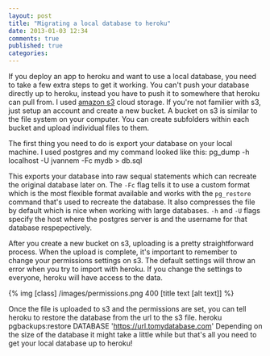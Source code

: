 ```yaml
---
layout: post
title: "Migrating a local database to heroku"
date: 2013-01-03 12:34
comments: true
published: true
categories: 
---
```



If you deploy an app to heroku and want to use a local database, you need to take a few extra steps to get it working. You can't push your database directly up to heroku, instead you have to push it to somewhere that heroku can pull from. I used [amazon s3](http://aws.amazon.com/s3/) cloud storage. If you're not familier with s3, just setup an account and create a new bucket.  A bucket on s3 is similar to the file system on your computer. You can create subfolders within each bucket and upload individual files to them. 

The first thing you need to do is export your database on your local machine. I used postgres and my command looked like this:
        pg_dump -h localhost -U jvannem -Fc mydb > db.sql

 This exports your database into raw sequal statements which can recreate the original database later on. The ```-Fc``` flag tells it to use a custom format which is the most flexible format available and works with the ```pg_restore``` command that's used to recreate the database. It also compresses the file by default which is nice when working with large databases. ```-h``` and ```-U``` flags specify the host where the postgres server is and the username for that database respepectively. 

After you create a new bucket on s3, uploading is a pretty straightforward process. When the upload is complete, it's important to remember to change your permissions settings on s3. The default settings will throw an error when you try to import with heroku. If you change the settings to everyone, heroku will have access to the data.

{% img [class]  /images/permissions.png 400 [title text [alt text]] %}

Once the file is uploaded to s3 and the permissions are set, you can tell heroku to restore the database from the url to the s3 file. 
        heroku pgbackups:restore DATABASE 'https://url.tomydatabase.com'
 Depending on the size of the database it might take a little while but that's all you need to get your local database up to heroku!


